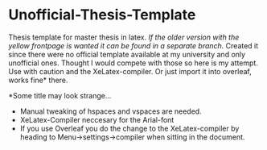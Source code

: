 # Unofficial-Thesis-Template

Thesis template for master thesis in latex.
*If the older version with the yellow frontpage is wanted 
it can be found in a separate branch.*
Created it since there were no official template
available at my university and only unofficial ones.
Thought I would compete with those so here is my attempt.
Use with caution and the XeLatex-compiler.
Or just import it into overleaf, works fine* there.




*Some title may look strange...
- Manual tweaking of hspaces and vspaces are needed.
- XeLatex-Compiler neccesary for the Arial-font
- If you use Overleaf you do the change to the XeLatex-compiler by heading to
Menu->settings->compiler 
when sitting in the document.
